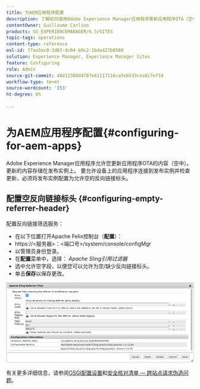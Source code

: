 ```yaml
---
title: 为AEM应用程序配置
description: 了解如何使用Adobe Experience Manager应用程序更新应用程序OTA（空中）的内容。
contentOwner: Guillaume Carlino
products: SG_EXPERIENCEMANAGER/6.5/SITES
topic-tags: operations
content-type: reference
exl-id: f7aa5ac0-3d03-4c04-b9c2-1bda427b0588
solution: Experience Manager, Experience Manager Sites
feature: Configuring
role: Admin
source-git-commit: 48d12388d4707e61117116ca7eb533cea8c7ef34
workflow-type: tm+mt
source-wordcount: '153'
ht-degree: 0%

---
```


# 为AEM应用程序配置{#configuring-for-aem-apps}

Adobe Experience Manager应用程序允许您更新应用程序OTA的内容（空中）。 更新的内容存储在发布实例上。 要允许设备上的应用程序连接到发布实例并检查更新，必须将发布实例配置为允许空的反向链接标头。

## 配置空反向链接标头 {#configuring-empty-referrer-header}

配置反向链接筛选服务：

* 在以下位置打开Apache Felix控制台（**配置**）：
* https://&lt;服务器>：&lt;端口号>/system/console/configMgr
* 以管理员身份登录。
* 在&#x200B;**配置**&#x200B;菜单中，选择： *Apache Sling引用过滤器*
* 选中允许空字段，以便您可以允许为空/缺少反向链接标头。
* 单击&#x200B;**保存**&#x200B;以保存更改。

![chlimage_1-58](assets/chlimage_1-58a.png)

有关更多详细信息，请参阅[OSGI配置设置](/help/sites-deploying/osgi-configuration-settings.md)和[安全核对清单 — 跨站点请求伪造问题](/help/sites-administering/security-checklist.md#protect-against-cross-site-request-forgery)。
